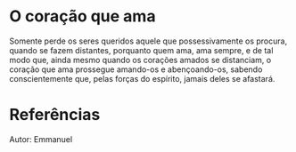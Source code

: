 # O coração que ama
Somente perde os seres queridos aquele que possessivamente os procura, quando se fazem distantes, porquanto quem ama, ama sempre, e de tal modo que, ainda mesmo quando os corações amados se distanciam, o coração que ama prossegue amando-os e abençoando-os, sabendo conscientemente que, pelas forças do espírito, jamais deles se afastará.

# Referências
Autor: Emmanuel
